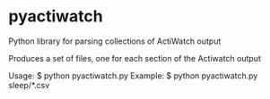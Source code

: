 pyactiwatch
===========

Python library for parsing collections of ActiWatch output

Produces a set of files, one for each section of the Actiwatch output

Usage:
  $ python pyactiwatch.py <file pattern>
Example:
  $ python pyactiwatch.py sleep/*.csv
